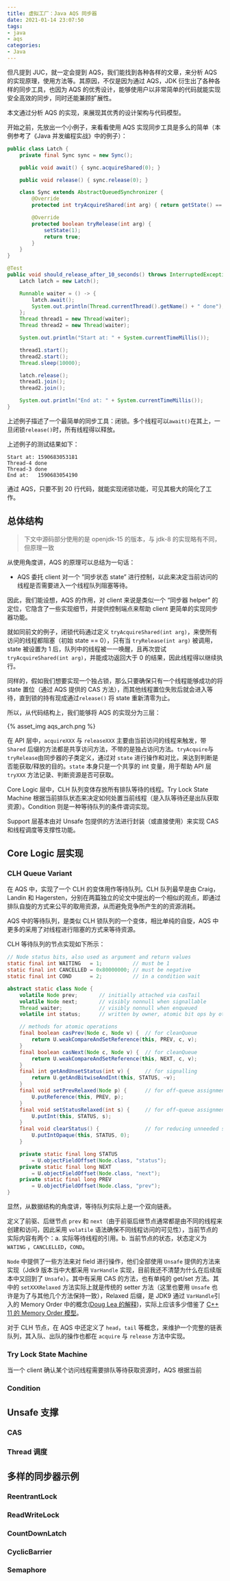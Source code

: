 ```yaml
---
title: 虚拟工厂：Java AQS 同步器
date: 2021-01-14 23:07:50
tags:
- java
- aqs
categories:
- Java
---
```


但凡提到 JUC，就一定会提到 AQS，我们能找到各种各样的文章，来分析 AQS 的实现原理，使用方法等。其原因，不仅是因为通过 AQS，JDK 衍生出了各种各样的同步工具，也因为 AQS 的优秀设计，能够使用户以非常简单的代码就能实现安全高效的同步，同时还能兼顾扩展性。

本文通过分析 AQS 的实现，来展现其优秀的设计架构与代码模型。

<!-- more -->

开始之前，先放出一个小例子，来看看使用 AQS 实现同步工具是多么的简单（本例参考了《Java 并发编程实战》中的例子）：

```java
public class Latch {
    private final Sync sync = new Sync();

    public void await() { sync.acquireShared(0); }

    public void release() { sync.release(0); }

    class Sync extends AbstractQueuedSynchronizer {
        @Override
        protected int tryAcquireShared(int arg) { return getState() == 1 ? 1 : -1; }

        @Override
        protected boolean tryRelease(int arg) {
            setState(1);
            return true;
        }
    }
}

@Test
public void should_release_after_10_seconds() throws InterruptedException {
    Latch latch = new Latch();

    Runnable waiter = () -> {
        latch.await();
        System.out.println(Thread.currentThread().getName() + " done");
    };
    Thread thread1 = new Thread(waiter);
    Thread thread2 = new Thread(waiter);

    System.out.println("Start at: " + System.currentTimeMillis());

    thread1.start();
    thread2.start();
    Thread.sleep(10000);

    latch.release();
    thread1.join();
    thread2.join();

    System.out.println("End at: " + System.currentTimeMillis());
}
```

上述例子描述了一个最简单的同步工具：闭锁。多个线程可以`await()`在其上，一旦闭锁`release()`时，所有线程得以释放。

上述例子的测试结果如下：

```shell
Start at: 1590683053181
Thread-4 done
Thread-3 done
End at:   1590683054190
```

通过 AQS，只要不到 20 行代码，就能实现闭锁功能，可见其极大的简化了工作。

## 总体结构

> 下文中源码部分使用的是 openjdk-15 的版本，与 jdk-8 的实现略有不同，但原理一致

从使用角度讲，AQS 的原理可以总结为一句话：

- AQS 委托 client 对一个 ”同步状态 state” 进行控制，以此来决定当前访问的线程是否需要进入一个线程队列阻塞等待。

因此，我们能设想，AQS 的作用，对 client 来说是类似一个 “同步器 helper” 的定位，它隐含了一些实现细节，并提供控制端点来帮助 client 更简单的实现同步器功能。

就如同前文的例子，闭锁代码通过定义 `tryAcquireShared(int arg)`，来使所有访问的线程都阻塞（初始 state == 0），只有当 `tryRelease(int arg)` 被调用，state 被设置为 1 后，队列中的线程被一一唤醒，且再次尝试  `tryAcquireShared(int arg)`，并能成功返回大于 0 的结果，因此线程得以继续执行。

同样的，假如我们想要实现一个独占锁，那么只要确保只有一个线程能够成功的将 state 置位（通过 AQS 提供的 CAS 方法），而其他线程置位失败后就会进入等待，直到锁的持有现成通过`release()` 将 state 重新清零为止。

所以，从代码结构上，我们能够将 AQS 的实现分为三层：

{% asset_img aqs_arch.png %}

在 API 层中，`acquireXXX` 与 `releaseXXX` 主要由当前访问的线程来触发，带`Shared` 后缀的方法都是共享访问方法，不带的是独占访问方法。`tryAcquire`与`tryRelease`由同步器的子类定义，通过对 `state` 进行操作和对比，来达到判断是否能获取/释放的目的。`state` 本身只是一个共享的 int 变量，用于帮助 API 层 `tryXXX` 方法记录、判断资源是否可获取。

Core Logic 层中，CLH 队列变体存放所有排队等待的线程。Try Lock State Machine 根据当前排队状态来决定如何处置当前线程（是入队等待还是出队获取资源）。Condition 则是一种等待队列的条件谓词实现。

Support 层基本由对 Unsafe 包提供的方法进行封装（或直接使用）来实现 CAS 和线程调度等支撑性功能。

## Core Logic 层实现

### CLH Queue Variant

在 AQS 中，实现了一个 CLH 的变体用作等待队列。CLH 队列最早是由 Craig，Landin 和 Hagersten，分别在两篇独立的论文中提出的一个相似的观点，即通过排队自旋的方式来公平的取用资源，从而避免竞争所产生的的资源消耗。

AQS 中的等待队列，是类似 CLH 锁队列的一个变体，相比单纯的自旋，AQS 中更多的采用了对线程进行阻塞的方式来等待资源。

CLH 等待队列的节点实现如下所示：

```java
// Node status bits, also used as argument and return values
static final int WAITING   = 1;          // must be 1
static final int CANCELLED = 0x80000000; // must be negative
static final int COND      = 2;          // in a condition wait

abstract static class Node {
    volatile Node prev;       // initially attached via casTail
    volatile Node next;       // visibly nonnull when signallable
    Thread waiter;            // visibly nonnull when enqueued
    volatile int status;      // written by owner, atomic bit ops by others

    // methods for atomic operations
    final boolean casPrev(Node c, Node v) {  // for cleanQueue
      	return U.weakCompareAndSetReference(this, PREV, c, v);
    }
    final boolean casNext(Node c, Node v) {  // for cleanQueue
      	return U.weakCompareAndSetReference(this, NEXT, c, v);
    }
    final int getAndUnsetStatus(int v) {     // for signalling
      	return U.getAndBitwiseAndInt(this, STATUS, ~v);
    }
    final void setPrevRelaxed(Node p) {      // for off-queue assignment
      	U.putReference(this, PREV, p);
    }
    final void setStatusRelaxed(int s) {     // for off-queue assignment
      	U.putInt(this, STATUS, s);
    }
    final void clearStatus() {               // for reducing unneeded signals
      	U.putIntOpaque(this, STATUS, 0);
    }

    private static final long STATUS
      	= U.objectFieldOffset(Node.class, "status");
    private static final long NEXT
      	= U.objectFieldOffset(Node.class, "next");
    private static final long PREV
      	= U.objectFieldOffset(Node.class, "prev");
}
```

显然，从数据结构的角度讲，等待队列实际上是一个双向链表。

定义了前驱、后继节点 `prev` 和 `next`（由于前驱后继节点通常都是由不同的线程来创建和访问，因此采用 `volatile` 语法确保不同线程访问的可见性），当前节点的实际内容有两个：a. 实际等待线程的引用。b. 当前节点的状态，状态定义为 `WATING` ，`CANCLELLED`，`COND`。

`Node` 中提供了一些方法来对 field 进行操作，他们全部使用 `Unsafe` 提供的方法来实现（Jdk9 版本当中大都采用 `VarHandle` 实现，目前我还不清楚为什么在后续版本中又回到了 `Unsafe`）。其中有采用 CAS 的方法，也有单纯的 get/set 方法。其中的 `setXXXRelaxed` 方法实际上就是传统的 setter 方法（这里也要用 `Unsafe` 也许是为了与其他几个方法保持一致），Relaxed 后缀，是 JDK9 通过 `VarHandle`引入的 Memory Order 中的概念([Doug Lea 的解释](http://gee.cs.oswego.edu/dl/html/j9mm.html))，实际上应该多少借鉴了 [C++ 11 的 Memory Order 模型](https://www.zhihu.com/question/24301047)。

对于 CLH 节点，在 AQS 中还定义了 `head`，`tail` 等概念，来维护一个完整的链表队列，其入队、出队的操作也都在 `acquire` 与 `release` 方法中实现。

### Try Lock State Machine

当一个 client 确认某个访问线程需要排队等待获取资源时，AQS 根据当前

### Condition

## Unsafe 支撑

### CAS

### Thread 调度

## 多样的同步器示例

### ReentrantLock

### ReadWriteLock

### CountDownLatch

### CyclicBarrier

### Semaphore